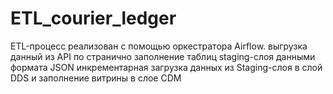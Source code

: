 # ETL_courier_ledger
ETL-процесс реализован с помощью оркестратора Airflow.
выгрузка данный из API по странично 
заполнение таблиц staging-слоя данными формата JSON
инкрементарная загрузка данных из Staging-слоя в слой DDS и заполнение витрины в слое CDM
